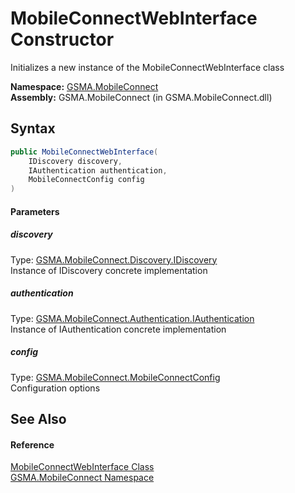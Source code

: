 MobileConnectWebInterface Constructor
=====================================
Initializes a new instance of the MobileConnectWebInterface class

**Namespace:** [GSMA.MobileConnect][1]  
**Assembly:** GSMA.MobileConnect (in GSMA.MobileConnect.dll)

Syntax
------

```csharp
public MobileConnectWebInterface(
	IDiscovery discovery,
	IAuthentication authentication,
	MobileConnectConfig config
)
```

#### Parameters

##### *discovery*
Type: [GSMA.MobileConnect.Discovery.IDiscovery][2]  
Instance of IDiscovery concrete implementation

##### *authentication*
Type: [GSMA.MobileConnect.Authentication.IAuthentication][3]  
Instance of IAuthentication concrete implementation

##### *config*
Type: [GSMA.MobileConnect.MobileConnectConfig][4]  
Configuration options


See Also
--------

#### Reference
[MobileConnectWebInterface Class][5]  
[GSMA.MobileConnect Namespace][1]  

[1]: ../README.md
[2]: ../../GSMA.MobileConnect.Discovery/IDiscovery/README.md
[3]: ../../GSMA.MobileConnect.Authentication/IAuthentication/README.md
[4]: ../MobileConnectConfig/README.md
[5]: README.md
[6]: ../../_icons/Help.png